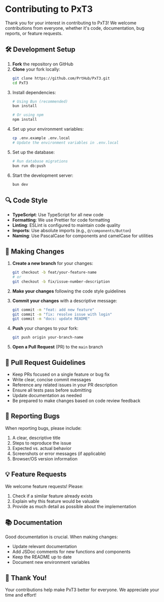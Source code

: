 # Contributing to PxT3

Thank you for your interest in contributing to PxT3! We welcome contributions from everyone, whether it's code, documentation, bug reports, or feature requests.

## 🛠️ Development Setup

1. **Fork** the repository on GitHub
2. **Clone** your fork locally:
   ```bash
   git clone https://github.com/PrtHub/PxT3.git
   cd PxT3
   ```
3. Install dependencies:
   ```bash
   # Using Bun (recommended)
   bun install
   
   # Or using npm
   npm install
   ```
4. Set up your environment variables:
   ```bash
   cp .env.example .env.local
   # Update the environment variables in .env.local
   ```
5. Set up the database:
   ```bash
   # Run database migrations
   bun run db:push
   ```
6. Start the development server:
   ```bash
   bun dev
   ```

## 🔍 Code Style

- **TypeScript**: Use TypeScript for all new code
- **Formatting**: We use Prettier for code formatting
- **Linting**: ESLint is configured to maintain code quality
- **Imports**: Use absolute imports (e.g., `@/components/Button`)
- **Naming**: Use PascalCase for components and camelCase for utilities

## 🚀 Making Changes

1. **Create a new branch** for your changes:
   ```bash
   git checkout -b feat/your-feature-name
   # or
   git checkout -b fix/issue-number-description
   ```

2. **Make your changes** following the code style guidelines

3. **Commit your changes** with a descriptive message:
   ```bash
   git commit -m "feat: add new feature"
   git commit -m "fix: resolve issue with login"
   git commit -m "docs: update README"
   ```

4. **Push** your changes to your fork:
   ```bash
   git push origin your-branch-name
   ```

5. **Open a Pull Request** (PR) to the `main` branch

## 📝 Pull Request Guidelines

- Keep PRs focused on a single feature or bug fix
- Write clear, concise commit messages
- Reference any related issues in your PR description
- Ensure all tests pass before submitting
- Update documentation as needed
- Be prepared to make changes based on code review feedback

## 🐛 Reporting Bugs

When reporting bugs, please include:

1. A clear, descriptive title
2. Steps to reproduce the issue
3. Expected vs. actual behavior
4. Screenshots or error messages (if applicable)
5. Browser/OS version information

## 💡 Feature Requests

We welcome feature requests! Please:

1. Check if a similar feature already exists
2. Explain why this feature would be valuable
3. Provide as much detail as possible about the implementation

## 📚 Documentation

Good documentation is crucial. When making changes:

- Update relevant documentation
- Add JSDoc comments for new functions and components
- Keep the README up to date
- Document new environment variables

## 🙏 Thank You!

Your contributions help make PxT3 better for everyone. We appreciate your time and effort!

